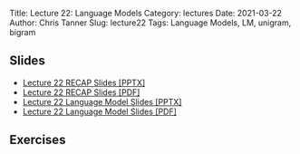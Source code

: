 Title: Lecture 22: Language Models
Category: lectures
Date: 2021-03-22
Author: Chris Tanner
Slug: lecture22
Tags: Language Models, LM, unigram, bigram


## Slides
- [Lecture 22 RECAP Slides [PPTX]]({static}slides/Lecture22_Recap_of_CS109.pptx)
- [Lecture 22 RECAP Slides [PDF]]({static}slides/Lecture22_Recap_of_CS109.pdf)
- [Lecture 22 Language Model Slides [PPTX]]({static}slides/Lecture22_Language_Models.pptx)
- [Lecture 22 Language Model Slides [PDF]]({static}slides/Lecture22_Language_Models.pdf)

## Exercises
